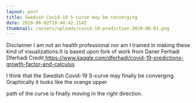```yaml
---
layout: post
title: Swedish Covid-19 S-curve may be converging
date: 2020-06-02T19:44:42.114Z
thumbnail: /assets/uploads/covid-19-prediction-2020-06-01.png
---
```

Disclaimer I am not an health professional nor am I trained in making these kind of visualizations.It is based upon fork of work from Daner Ferhadi Dferhadi Credit[ https://www.kaggle.com/dferhadi/covid-19-predictions-growth-factor-and-calculus ](< https://www.kaggle.com/dferhadi/covid-19-predictions-growth-factor-and-calculus>)

I think that the Swedish Covid-19 S-curve may finally be converging. Graphically it looks like the orange upper

path of the curve is finally moving in the right direction.